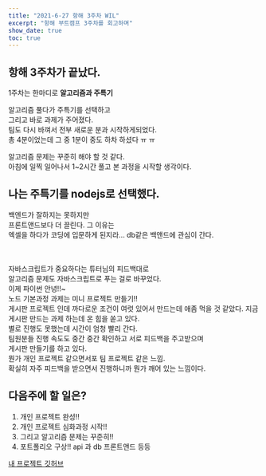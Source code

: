 ```yaml
---
title: "2021-6-27 항해 3주차 WIL"
excerpt: "항해 부트캠프 3주차를 회고하며"
show_date: true
toc: true
---
```


## 항해 3주차가 끝났다.

1주차는 한마디로 **알고리즘과 주특기**

알고리즘 풀다가 주특기를 선택하고 <br>
그리고 바로 과제가 주어졌다.<br>
팀도 다시 바껴서 전부 새로운 분과 시작하게되었다.<br>
총 4분이었는데 그 중 1분이 중도 하차 하셨다 ㅠ ㅠ <br>

알고리즘 문제는 꾸준히 해야 할 것 같다.<br>
아침에 일찍 일어나서 1~2시간 풀고 본 과정을 시작할 생각이다.<br>

## 나는 주특기를 nodejs로 선택했다.

백엔드가 잘하지는 못하지만<br>
프론트앤드보다 더 끌린다. 그 이유는<br>
엑셀을 하다가 코딩에 입문하게 된지라... db같은 백앤드에 관심이 간다.<br><br>

<br>
자바스크립트가 중요하다는 튜터님의 피드백대로<br>
알고리즘 문제도 자바스크립트로 푸는 걸로 바꾸었다.<br>
이제 파이썬 안녕!!~<br>
노드 기본과정 과제는 미니 프로젝트 만들기!!<br>
게시판 프로젝트 인데 까다로운 조건이 여럿 있어서 만드는데 애좀 먹을 것 같았다.
지금 게시판 만드는 과제 하는데 온 힘을 쏟고 있다.<br>
별로 진행도 못했는데 시간이 엄청 빨리 간다.<br>
팀원분들 진행 속도도 중간 중간 확인하고 서로 피드백을 주고받으며<br>
게시판 만들기를 하고 있다.<br>
뭔가 개인 프로젝트 같으면서포 팀 프로젝트 같은 느낌.<br>
확실히 자주 피드백을 받으면서 진행하니까 뭔가 깨어 있는 느낌이다.<br>

## 다음주에 할 일은?

1. 개인 프로젝트 완성!!
2. 개인 프로젝트 심화과정 시작!!
3. 그리고 알고리즘 문제는 꾸준히!!
4. 포트폴리오 구상!! api 과 db 프론트앤드 등등

[내 프로젝트 깃허브](https://github.com/pakjonghun/crud-mini-project)
